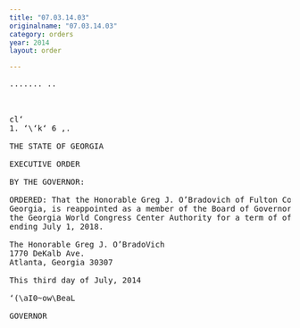 ```yaml
---
title: "07.03.14.03"
originalname: "07.03.14.03"
category: orders
year: 2014
layout: order

---
```

<pre>
....... ..

   

cl‘
1. ‘\‘k‘ 6 ,.

THE STATE OF GEORGIA

EXECUTIVE ORDER

BY THE GOVERNOR:

ORDERED: That the Honorable Greg J. O’Bradovich of Fulton County,
Georgia, is reappointed as a member of the Board of Governors of
the Georgia World Congress Center Authority for a term of office
ending July 1, 2018.

The Honorable Greg J. O’BradoVich
1770 DeKalb Ave.
Atlanta, Georgia 30307

This third day of July, 2014

‘(\aI0~ow\BeaL

GOVERNOR

</pre>
